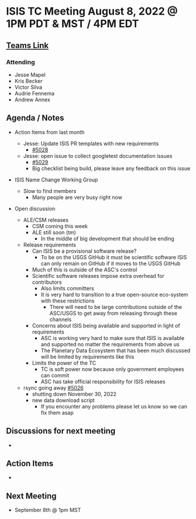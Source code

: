 # ISIS TC Meeting August 8, 2022 @ 1PM PDT & MST / 4PM EDT

## [Teams Link](https://teams.microsoft.com/dl/launcher/launcher.html?url=%2f_%23%2fl%2fmeetup-join%2f19%3ameeting_YWRkZjdiMGUtZWJlOC00OWMzLThlMTItZTk0Y2MyM2E1MWE0%40thread.v2%2f0%3fcontext%3d%257b%2522Tid%2522%253a%25220693b5ba-4b18-4d7b-9341-f32f400a5494%2522%252c%2522Oid%2522%253a%2522c27c6e98-e45a-45ff-aea5-7f10d6fe67c1%2522%257d%26anon%3dtrue&type=meetup-join&deeplinkId=e54b3969-3c7f-4efb-9cad-ee99cf639f86&directDl=true&msLaunch=true&enableMobilePage=true&suppressPrompt=true)

### Attending

- Jesse Mapel
- Kris Becker
- Victor Silva
- Audrie Fennema
- Andrew Annex

## Agenda / Notes

- Action Items from last month
  - Jesse: Update ISIS PR templates with new requirements
    - [#5028](https://github.com/USGS-Astrogeology/ISIS3/pull/5028)
  - Jesse: open issue to collect googletest documentation issues
    - [#5029](https://github.com/USGS-Astrogeology/ISIS3/issues/5029)
    - Big checklist being build, please leave any feedback on this issue

- ISIS Name Change Working Group
  - Slow to find members
    - Many people are very busy right now

- Open discussion
  - ALE/CSM releases
    - CSM coming this week
    - ALE still soon (tm)
      - In the middle of big development that should be ending
  - Release requirements
    - Can ISIS be a provisional software release?
      - To be on the USGS GitHub it must be scientific software
         ISIS can only remain on GitHub if it moves to the USGS GitHub
    - Much of this is outside of the ASC's control
    - Scientific software releases impose extra overhead for contributors
      - Also limits committers
      - It is very hard to transition to a true open-source eco-system with these restrictions
        - There will need to be large contributions outside of the ASC/USGS to get away from releasing through these channels
    - Concerns about ISIS being available and supported in light of requirements
      - ASC is working very hard to make sure that ISIS is available and supported no matter the requirements from above us
      - The Planetary Data Ecosystem that has been much discussed will be limited by requirements like this
    - Limits the power of the TC
      - TC is soft power now because only government employees can commit
      - ASC has take official responsibility for ISIS releases
  - rsync going away [#5026](https://github.com/USGS-Astrogeology/ISIS3/issues/5026)
    - shutting down November 30, 2022
    - new data download script
      - If you encounter any problems please let us know so we can fix them asap


## Discussions for next meeting

-

## Action Items

-

## Next Meeting

- September 8th @ 1pm MST
